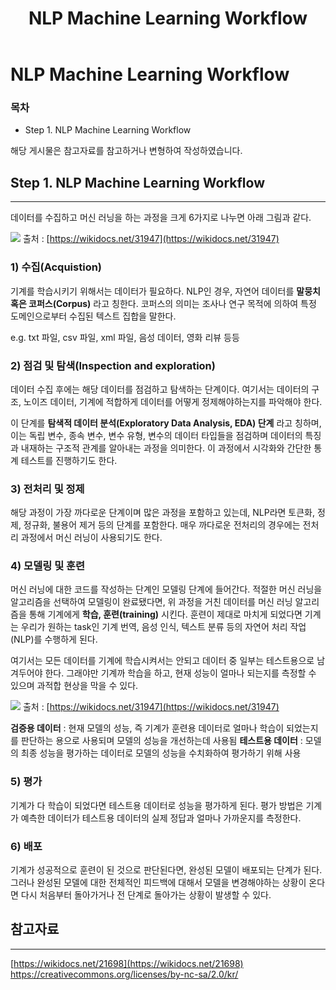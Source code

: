 ﻿---  
title:  "NLP Machine Learning Workflow"  
  
categories:  
 - NLP
tags:  
 - Study, NLP, Deep learning
 
---
# NLP Machine Learning Workflow
### 목차

-  Step 1. NLP Machine Learning Workflow

해당 게시물은 참고자료를 참고하거나 변형하여 작성하였습니다.

## Step 1. NLP Machine Learning Workflow
---

데이터를 수집하고 머신 러닝을 하는 과정을 크게 6가지로 나누면 아래 그림과 같다.

![](https://wikidocs.net/images/page/31947/%EB%A8%B8%EC%8B%A0_%EB%9F%AC%EB%8B%9D_%EC%9B%8C%ED%81%AC%ED%94%8C%EB%A1%9C%EC%9A%B0.PNG)
출처 : [https://wikidocs.net/31947](https://wikidocs.net/31947)

### 1) 수집(Acquistion)

기계를 학습시키기 위해서는 데이터가 필요하다. NLP인 경우, 자연어 데이터를 **말뭉치 혹은 코퍼스(Corpus)** 라고 칭한다. 코퍼스의 의미는 조사나 연구 목적에 의하여 특정 도메인으로부터 수집된 텍스트 집합을 말한다.

e.g. txt 파일, csv 파일, xml 파일, 음성 데이터, 영화 리뷰 등등

### 2) 점검 및 탐색(Inspection and exploration)

데이터 수집 후에는 해당 데이터를 점검하고 탐색하는 단계이다. 여기서는 데이터의 구조, 노이즈 데이터, 기계에 적합하게 데이터를 어떻게 정제해야하는지를 파악해야 한다.

이 단계를 **탐색적 데이터 분석(Exploratory Data Analysis, EDA) 단계** 라고 칭하며, 이는 독립 변수, 종속 변수, 변수 유형, 변수의 데이터 타입들을 점검하며 데이터의 특징과 내재하는 구조적 관계를 알아내는 과정을 의미한다. 이 과정에서 시각화와 간단한 통계 테스트를 진행하기도 한다.

### 3) 전처리 및 정제

해당 과정이 가장 까다로운 단계이며 많은 과정을 포함하고 있는데, NLP라면 토큰화, 정제, 정규화, 불용어 제거 등의 단계를 포함한다. 매우 까다로운 전처리의 경우에는 전처리 과정에서 머신 러닝이 사용되기도 한다.

### 4) 모델링 및 훈련

머신 러닝에 대한 코드를 작성하는 단계인 모델링 단계에 들어간다. 적절한 머신 러닝을 알고리즘을 선택하여 모델링이 완료됐다면, 위 과정을 거친 데이터를 머신 러닝 알고리즘을 통해 기계에게 **학습, 훈련(training)** 시킨다.  훈련이 제대로 마치게 되었다면 기계는 우리가 원하는 task인 기계 번역, 음성 인식, 텍스트 분류 등의 자연어 처리 작업(NLP)를 수행하게 된다.

여기서는 모든 데이터를 기계에 학습시켜서는 안되고 데이터 중 일부는 테스트용으로 남겨두어야 한다. 그래야만 기계까 학습을 하고, 현재 성능이 얼마나 되는지를 측정할 수 있으며 과적합 현상을 막을 수 있다.

![](https://wikidocs.net/images/page/31947/%EB%8D%B0%EC%9D%B4%ED%84%B0.PNG)
출처 : [https://wikidocs.net/31947](https://wikidocs.net/31947)

**검증용 데이터** : 현재 모델의 성능, 즉 기계가 훈련용 데이터로 얼마나 학습이 되었는지를 판단하는 용으로 사용되며 모델의 성능을 개선하는데 사용됨
**테스트용 데이터** : 모델의 최종 성능을 평가하는 데이터로 모델의 성능을 수치화하여 평가하기 위해 사용 

### 5) 평가

기계가 다 학습이 되었다면 테스트용 데이터로 성능을 평가하게 된다. 평가 방법은 기계가 예측한 데이터가 테스트용 데이터의 실제 정답과 얼마나 가까운지를 측정한다.

### 6) 배포

기계가 성공적으로 훈련이 된 것으로 판단된다면, 완성된 모델이 배포되는 단계가 된다. 그러나 완성된 모델에 대한 전체적인 피드백에 대해서 모델을 변경해야하는 상황이 온다면 다시 처음부터 돌아가거나 전 단계로 돌아가는 상황이 발생할 수 있다.

## 참고자료
---
[https://wikidocs.net/21698](https://wikidocs.net/21698)
https://creativecommons.org/licenses/by-nc-sa/2.0/kr/
